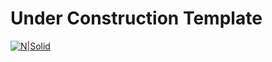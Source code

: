 # Under Construction Template

[![N|Solid](https://cdn.rawgit.com/jaideepghosh/blogger/c2d3d014/Under-Construction-Template/screenshot.png)](https://jaideepghosh.blogspot.in)
